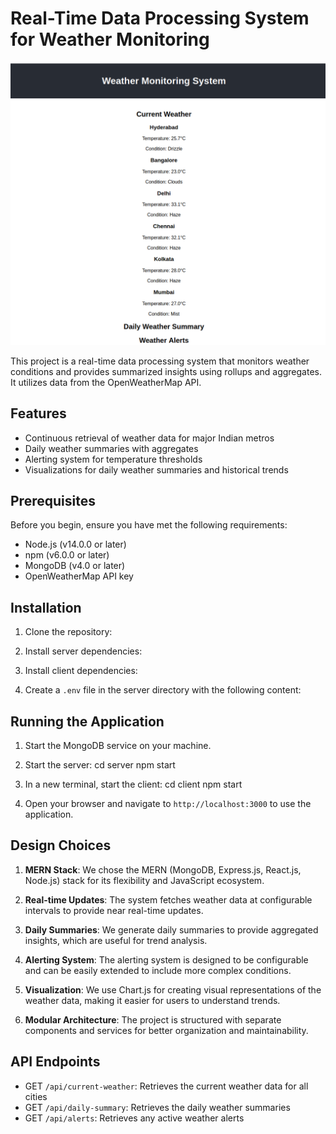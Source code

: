# Real-Time Data Processing System for Weather Monitoring

![Alt text](../images/Weather.png)

This project is a real-time data processing system that monitors weather conditions and provides summarized insights using rollups and aggregates. It utilizes data from the OpenWeatherMap API.

## Features

- Continuous retrieval of weather data for major Indian metros
- Daily weather summaries with aggregates
- Alerting system for temperature thresholds
- Visualizations for daily weather summaries and historical trends

## Prerequisites

Before you begin, ensure you have met the following requirements:

- Node.js (v14.0.0 or later)
- npm (v6.0.0 or later)
- MongoDB (v4.0 or later)
- OpenWeatherMap API key

## Installation

1. Clone the repository:

2. Install server dependencies:

3. Install client dependencies:

4. Create a `.env` file in the server directory with the following content:

## Running the Application

1. Start the MongoDB service on your machine.

2. Start the server:
   cd server npm start

3. In a new terminal, start the client:
   cd client npm start

4. Open your browser and navigate to `http://localhost:3000` to use the application.

## Design Choices

1. **MERN Stack**: We chose the MERN (MongoDB, Express.js, React.js, Node.js) stack for its flexibility and JavaScript ecosystem.

2. **Real-time Updates**: The system fetches weather data at configurable intervals to provide near real-time updates.

3. **Daily Summaries**: We generate daily summaries to provide aggregated insights, which are useful for trend analysis.

4. **Alerting System**: The alerting system is designed to be configurable and can be easily extended to include more complex conditions.

5. **Visualization**: We use Chart.js for creating visual representations of the weather data, making it easier for users to understand trends.

6. **Modular Architecture**: The project is structured with separate components and services for better organization and maintainability.

## API Endpoints

- GET `/api/current-weather`: Retrieves the current weather data for all cities
- GET `/api/daily-summary`: Retrieves the daily weather summaries
- GET `/api/alerts`: Retrieves any active weather alerts
